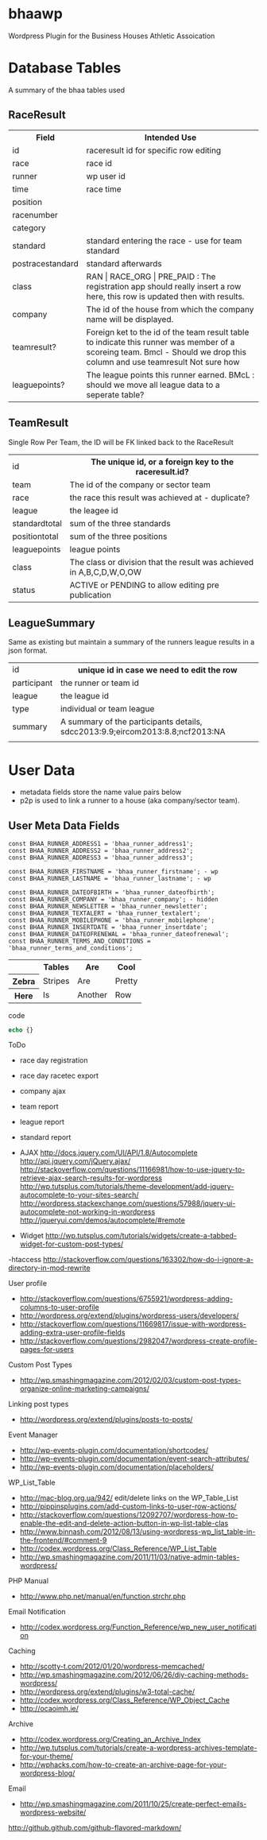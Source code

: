 bhaawp
======

Wordpress Plugin for the Business Houses Athletic Assoication

# Database Tables

A summary of the bhaa tables used

## RaceResult

<table>
  <tr>
    <th>Field</th>
    <th>Intended Use</th>
  </tr>
<tr>
    <td>id</td>
    <td>raceresult id for specific row editing</td>
</tr>
<tr>
    <td>race</td>
    <td>race id</td>
</tr>
<tr>
    <td>runner</td>
    <td>wp user id</td>
</tr>
<tr>
    <td>time</td>
    <td>race time</td>
</tr>
<tr>
    <td>position</td>
    <td></td>
</tr>
<tr>
    <td>racenumber</td>
    <td></td>
</tr>
<tr>
    <td>category</td>
    <td></td>
</tr>
<tr>
    <td>standard</td>
    <td>standard entering the race - use for team standard</td>
</tr>
<tr>
    <td>postracestandard</td>
    <td>standard afterwards</td>
</tr>
<tr>
    <td>class</td>
    <td>RAN | RACE_ORG | PRE_PAID : The registration app should really insert a row here, this row is updated then with results.</td>
</tr>
<tr>
    <td>company</td>
    <td>The id of the house from which the company name will be displayed.</td>
</tr>
<tr>
    <td>teamresult?</td>
    <td>Foreign ket to the id of the team result table to indicate this runner was member of a scoreing team. Bmcl - Should we drop this column and use  teamresult Not sure how </td>
</tr>
<tr>
    <td>leaguepoints?</td>
    <td>The league points this runner earned. BMcL : should we move all league data to a seperate table?</td>
</tr>
</table>		

## TeamResult

Single Row Per Team, the ID will be FK linked back to the RaceResult

<table>
<tr>
    <td>id</td>
    <th>The unique id, or a foreign key to the raceresult.id?</th>
</tr>
<tr>
    <td>team</td>
    <td>The id of the company or sector team</td>
</tr>
<tr>
    <td>race</td>
    <td>the race this result was achieved at - duplicate?</td>
</tr>
<tr>
    <td>league</td>
    <td>the leagee id</td>
</tr>
<tr>
    <td>standardtotal</td>
    <td>sum of the three standards</td>
</tr>
<tr>
    <td>positiontotal</td>
    <td>sum of the three positions</td>
</tr>
<tr>
    <td>leaguepoints</td>
    <td>league points</td>
</tr>
<tr>
    <td>class</td>
    <td>The class or division that the result was achieved in A,B,C,D,W,O,OW</td>
</tr>
<tr>
    <td>status</td>
    <td>ACTIVE or PENDING to allow editing pre publication</td>
</tr>
</table>
						
## LeagueSummary

Same as existing but maintain a summary of the runners league results in a json format.

<table>
  <tr>
    <td>id</th>
    <th>unique id in case we need to edit the row</th>
  </tr>
<tr>
    <td>participant</td>
    <td>the runner or team id</td>
</tr>
<tr>
    <td>league</td>
    <td>the league id</td>
</tr>
<tr>
    <td>type</td>
    <td>individual or team league</td>
</tr>
<tr>
    <td>summary</td>
    <td>A summary of the participants details, sdcc2013:9.9;eircom2013:8.8;ncf2013:NA</td>
</tr>
<tr>
    <td></td>
    <td></td>
</tr>
</table>

# User Data

- metadata fields store the name value pairs below
- p2p is used to link a runner to a house (aka company/sector team).

## User Meta Data Fields

	const BHAA_RUNNER_ADDRESS1 = 'bhaa_runner_address1';
	const BHAA_RUNNER_ADDRESS2 = 'bhaa_runner_address2';
	const BHAA_RUNNER_ADDRESS3 = 'bhaa_runner_address3';
	
	const BHAA_RUNNER_FIRSTNAME = 'bhaa_runner_firstname'; - wp
	const BHAA_RUNNER_LASTNAME = 'bhaa_runner_lastname'; - wp
	
	const BHAA_RUNNER_DATEOFBIRTH = 'bhaa_runner_dateofbirth';
	const BHAA_RUNNER_COMPANY = 'bhaa_runner_company'; - hidden
	const BHAA_RUNNER_NEWSLETTER = 'bhaa_runner_newsletter';
	const BHAA_RUNNER_TEXTALERT = 'bhaa_runner_textalert';
	const BHAA_RUNNER_MOBILEPHONE = 'bhaa_runner_mobilephone';
	const BHAA_RUNNER_INSERTDATE = 'bhaa_runner_insertdate';
	const BHAA_RUNNER_DATEOFRENEWAL = 'bhaa_runner_dateofrenewal';
	const BHAA_RUNNER_TERMS_AND_CONDITIONS = 'bhaa_runner_terms_and_conditions';

<table>
  <tr>
    <th></th>
    <th>Tables</th>
    <th>Are</th>
    <th>Cool</th>
  </tr>
  <tr>
    <th>Zebra</th>
    <td>Stripes</td>
    <td>Are</td>
    <td>Pretty</td>
  </tr>
  <tr>
    <th>Here</th>
    <td>Is</td>
    <td>Another</td>
    <td>Row</td>
  </tr>
</table>

code 

```php
echo {}
```
 
ToDo
- race day registration
- race day racetec export
- company ajax
- team report
- league report
- standard report

- AJAX
http://docs.jquery.com/UI/API/1.8/Autocomplete
http://api.jquery.com/jQuery.ajax/
http://stackoverflow.com/questions/11166981/how-to-use-jquery-to-retrieve-ajax-search-results-for-wordpress
http://wp.tutsplus.com/tutorials/theme-development/add-jquery-autocomplete-to-your-sites-search/
http://wordpress.stackexchange.com/questions/57988/jquery-ui-autocomplete-not-working-in-wordpress
http://jqueryui.com/demos/autocomplete/#remote

- Widget
http://wp.tutsplus.com/tutorials/widgets/create-a-tabbed-widget-for-custom-post-types/

-htaccess
http://stackoverflow.com/questions/163302/how-do-i-ignore-a-directory-in-mod-rewrite

User profile
- http://stackoverflow.com/questions/6755921/wordpress-adding-columns-to-user-profile
- http://wordpress.org/extend/plugins/wordpress-users/developers/
- http://stackoverflow.com/questions/11669817/issue-with-wordpress-adding-extra-user-profile-fields
- http://stackoverflow.com/questions/2982047/wordpress-create-profile-pages-for-users

Custom Post Types
- http://wp.smashingmagazine.com/2012/02/03/custom-post-types-organize-online-marketing-campaigns/

Linking post types
- http://wordpress.org/extend/plugins/posts-to-posts/

Event Manager
- http://wp-events-plugin.com/documentation/shortcodes/
- http://wp-events-plugin.com/documentation/event-search-attributes/
- http://wp-events-plugin.com/documentation/placeholders/

WP_List_Table
- http://mac-blog.org.ua/942/ edit/delete links on the WP_Table_List
- http://pippinsplugins.com/add-custom-links-to-user-row-actions/
- http://stackoverflow.com/questions/12092707/wordpress-how-to-enable-the-edit-and-delete-action-button-in-wp-list-table-clas
- http://www.binnash.com/2012/08/13/using-wordpress-wp_list_table-in-the-frontend/#comment-9
- http://codex.wordpress.org/Class_Reference/WP_List_Table
- http://wp.smashingmagazine.com/2011/11/03/native-admin-tables-wordpress/

PHP Manual
- http://www.php.net/manual/en/function.strchr.php

Email Notification
- http://codex.wordpress.org/Function_Reference/wp_new_user_notification

Caching
- http://scotty-t.com/2012/01/20/wordpress-memcached/
- http://wp.smashingmagazine.com/2012/06/26/diy-caching-methods-wordpress/
- http://wordpress.org/extend/plugins/w3-total-cache/
- http://codex.wordpress.org/Class_Reference/WP_Object_Cache
- http://ocaoimh.ie/

Archive
- http://codex.wordpress.org/Creating_an_Archive_Index
- http://wp.tutsplus.com/tutorials/create-a-wordpress-archives-template-for-your-theme/
- http://wphacks.com/how-to-create-an-archive-page-for-your-wordpress-blog/

Email
- http://wp.smashingmagazine.com/2011/10/25/create-perfect-emails-wordpress-website/

http://github.github.com/github-flavored-markdown/